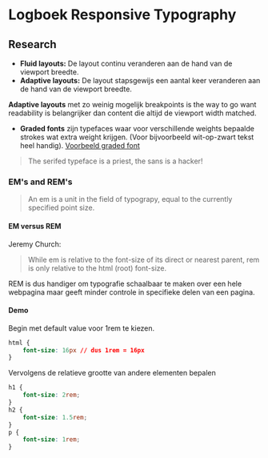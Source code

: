 # Logboek Responsive Typography #
## Research ##

- **Fluid layouts:** De layout continu veranderen aan de hand van de viewport breedte.
- **Adaptive layouts:** De layout stapsgewijs een aantal keer veranderen aan de hand van de viewport breedte.

**Adaptive layouts** met zo weinig mogelijk breakpoints is the way to go want readability is belangrijker dan content die altijd de viewport width matched.

- **Graded fonts** zijn typefaces waar voor verschillende weights bepaalde strokes wat extra weight krijgen. (Voor bijvoorbeeld wit-op-zwart tekst heel handig).
[Voorbeeld graded font](BureauRoman_graded.png)

> The serifed typeface is a priest, the sans is a hacker!


###  EM's and REM's ###
> An em is a unit in the field of typograpy, equal to the currently specified point size.

#### EM versus REM ####
Jeremy Church:
> While em is relative to the font-size of its direct or nearest parent, rem is only relative to the html (root) font-size.

REM is dus handiger om typografie schaalbaar te maken over een hele webpagina maar geeft minder controle in specifieke delen van een pagina.

#### Demo ####
Begin met default value voor 1rem te kiezen.

```css
html {
    font-size: 16px // dus 1rem = 16px
}
```
Vervolgens de relatieve grootte van andere elementen bepalen
```css
h1 {
    font-size: 2rem;
}
h2 {
    font-size: 1.5rem;
}
p {
    font-size: 1rem;
}
```
